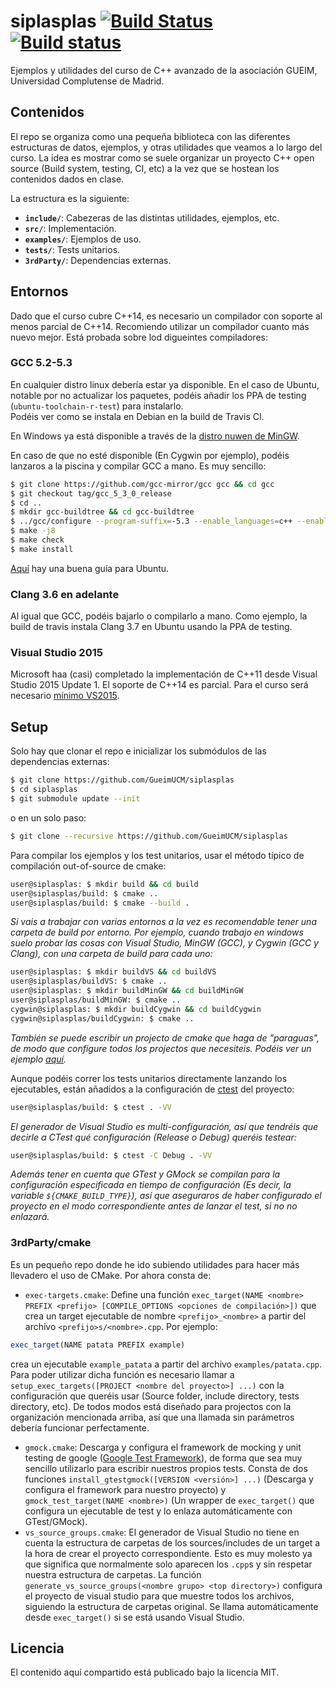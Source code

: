 # siplasplas [![Build Status](https://travis-ci.org/GueimUCM/siplasplas.svg?branch=master)](https://travis-ci.org/GueimUCM/siplasplas) [![Build status](https://ci.appveyor.com/api/projects/status/1rf604ixu7drh89t?svg=true)](https://ci.appveyor.com/project/Manu343726/siplasplas)

Ejemplos y utilidades del curso de C++ avanzado de la asociación GUEIM, Universidad Complutense de Madrid.

## Contenidos

El repo se organiza como una pequeña biblioteca con las diferentes estructuras de datos, ejemplos, y otras utilidades que veamos a lo largo del curso. La idea es mostrar como se suele organizar un proyecto C++ open source (Build system, testing, CI, etc) a la vez que se hostean los contenidos dados en clase.

La estructura es la siguiente:

 - **`include/`**: Cabezeras de las distintas utilidades, ejemplos, etc. 
 - **`src/`**: Implementación.
 - **`examples/`**: Ejemplos de uso.
 - **`tests/`**: Tests unitarios.
 - **`3rdParty/`**: Dependencias externas.

## Entornos

Dado que el curso cubre C++14, es necesario un compilador con soporte al menos parcial de C++14. Recomiendo utilizar un compilador cuanto más nuevo mejor. Está probada sobre lod digueintes compiladores:

### GCC 5.2-5.3
En cualquier distro linux debería estar ya disponible. En el caso de Ubuntu, notable por no actualizar los paquetes, podéis añadir los PPA de testing (`ubuntu-toolchain-r-test`) para instalarlo.  
Podéis ver como se instala en Debian en la build de Travis CI.

En Windows ya está disponible a través de la [distro nuwen de MinGW](http://nuwen.net/mingw.html).

En caso de que no esté disponible (En Cygwin por ejemplo), podéis lanzaros a la piscina y compilar GCC a mano. Es muy sencillo:

``` bash
$ git clone https://github.com/gcc-mirror/gcc gcc && cd gcc
$ git checkout tag/gcc_5_3_0_release
$ cd ..
$ mkdir gcc-buildtree && cd gcc-buildtree
$ ../gcc/configure --program-suffix=-5.3 --enable_languages=c++ --enable-version-specific-runtime-libs
$ make -j8
$ make check
$ make install
```

[Aquí](http://eli.thegreenplace.net/2014/01/16/building-gcc-4-8-from-source-on-ubunu-12-04/) hay una buena guía para Ubuntu.

### Clang 3.6 en adelante

Al igual que GCC, podéis bajarlo o compilarlo a mano. Como ejemplo, la build de travis instala Clang 3.7 en Ubuntu usando la PPA de testing.

### Visual Studio 2015

Microsoft haa (casi) completado la implementación de C++11 desde Visual Studio 2015 Update 1.
El soporte de C++14 es parcial. Para el curso será necesario [mínimo VS2015](https://ci.appveyor.com/project/Manu343726/siplasplas/build/1.0.9).

## Setup

Solo hay que clonar el repo e inicializar los submódulos de las dependencias externas:

``` bash
$ git clone https://github.com/GueimUCM/siplasplas
$ cd siplasplas
$ git submodule update --init
```

o en un solo paso:

``` bash
$ git clone --recursive https://github.com/GueimUCM/siplasplas
```

Para compilar los ejemplos y los test unitarios, usar el método típico de compilación out-of-source de cmake:

``` bash
user@siplasplas: $ mkdir build && cd build
user@siplasplas/build: $ cmake ..
user@siplasplas/build: $ cmake --build .
```

*Si vais a trabajar con varias entornos a la vez es recomendable tener una carpeta de build por entorno. Por ejemplo, cuando trabajo en windows suelo probar las cosas con Visual Studio, MinGW (GCC), y Cygwin (GCC y Clang), con una carpeta de build para cada uno:*

``` bash
user@siplasplas: $ mkdir buildVS && cd buildVS
user@siplasplas/buildVS: $ cmake ..
user@siplasplas: $ mkdir buildMinGW && cd buildMinGW
user@siplasplas/buildMinGW: $ cmake ..
cygwin@siplasplas: $ mkdir buildCygwin && cd buildCygwin
cygwin@siplasplas/buildCygwin: $ cmake ..
```

*También se puede escribir un projecto de cmake que haga de "paraguas", de modo que configure todos los projectos que necesiteis. Podéis ver un ejemplo [aquí](https://github.com/Manu343726/cpp-dod-tests).*

Aunque podéis correr los tests unitarios directamente lanzando los ejecutables, están añadidos a la configuración de [ctest](https://cmake.org/Wiki/CMake/Testing_With_CTest) del proyecto:

``` bash
user@siplasplas/build: $ ctest . -VV
```

*El generador de Visual Studio es multi-configuración, así que tendréis que decirle a CTest qué configuración (Release o Debug) queréis testear:*

``` bash
user@siplasplas/build: $ ctest -C Debug . -VV
```

*Además tener en cuenta que GTest y GMock se compilan para la configuración especificada en tiempo de configuración (Es decir, la variable `${CMAKE_BUILD_TYPE}`), así que aseguraros de haber configurado el proyecto en el modo correspondiente antes de lanzar el test, si no no enlazará.*

### 3rdParty/cmake

Es un pequeño repo donde he ido subiendo utilidades para hacer más llevadero el uso de CMake. Por ahora consta de:

 - `exec-targets.cmake`: Define una función `exec_target(NAME <nombre> PREFIX <prefijo> [COMPILE_OPTIONS <opciones de compilación>])` que crea un target ejecutable de nombre `<prefijo>_<nombre>` a partir del archivo `<prefijo>s/<nombre>.cpp`. Por ejemplo:
 
 ``` cmake
 exec_target(NAME patata PREFIX example)
 ```
  
  crea un ejecutable `example_patata` a partir del archivo `examples/patata.cpp`. 
  Para poder utilizar dicha función es necesario llamar a `setup_exec_targets([PROJECT <nombre del proyecto>] ...)` con la configuración que queréis usar (Source folder, include directory, tests directory, etc). De todos modos está diseñado para projectos con la organización mencionada arriba, así que una llamada sin parámetros debería funcionar perfectamente.

 - `gmock.cmake`: Descarga y configura el framework de mocking y unit testing de google ([Google Test Framework](https://github.com/google/googletest)), de forma que sea muy sencillo utilizarlo para escribir nuestros propios tests. Consta de dos funciones `install_gtestgmock([VERSION <versión>] ...)` (Descarga y configura el framework para nuestro proyecto) y `gmock_test_target(NAME <nombre>)` (Un wrapper de `exec_target()` que configura un ejecutable de test y lo enlaza automáticamente con GTest/GMock).
 - `vs_source_groups.cmake`: El generador de Visual Studio no tiene en cuenta la estructura de carpetas de los sources/includes de un target a la hora de crear el proyecto correspondiente. Esto es muy molesto ya que significa que normalmente solo aparecen los `.cpp`s y sin respetar nuestra estructura de carpetas. La función `generate_vs_source_groups(<nombre grupo> <top directory>)` configura el proyecto de visual studio para que muestre todos los archivos, siguiendo la estructura de carpetas original. Se llama automáticamente desde `exec_target()` si se está usando Visual Studio.

## Licencia

El contenido aquí compartido está publicado bajo la licencia MIT.
